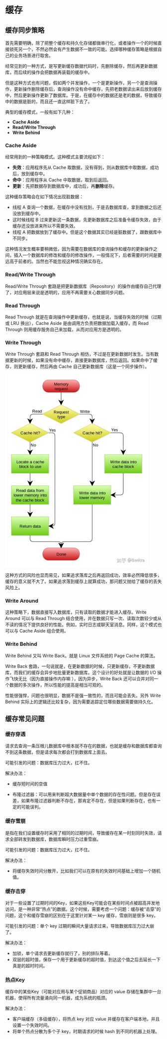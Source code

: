# 缓存

## 缓存同步策略

首先需要明确，除了把整个缓存和持久化存储都做串行化，或者操作一个的时候直接锁死另一个，不然必然会有产生数据不一致的可能。选择哪种缓存策略是根据自己的业务场景进行取舍。

经常见到的一种方式，是写更新缓存数据代码时，先删除缓存，然后再更新数据库，而后续的操作会把数据再装载的缓存中。

但是这种方式也有问题，假如两个并发操作，一个是更新操作，另一个是查询操作，更新操作删除缓存后，查询操作没有命中缓存，先把老数据读出来后放到缓存中，然后更新操作更新了数据库。于是，在缓存中的数据还是老的数据，导致缓存中的数据是脏的，而且还一直这样脏下去了。

典型的缓存模式，一般有如下几种：

- **Cache Aside**
- **Read/Write Through**
- **Write Behind**

### Cache Aside

经常用到的一种策略模式。这种模式主要流程如下：

- **失效**：应用程序先从 Cache 取数据，没有得到，则从数据库中取数据，成功后，放到缓存中。
- **命中**：应用程序从 Cache 中取数据，取到后返回。
- **更新**：先把数据存到数据库中，成功后，再**删除**缓存。

这种缓存策略会在如下情况出现脏数据：

- 线程 A 查询一个数据，在缓存中没有找到，于是去数据库查，拿到数据之后还没放到缓存中。
- 这时候线程 B 过来更新这一条数据，先更新数据库之后准备令缓存失效，由于缓存还没放进来所以不需要失效。
- 线程 A 把数据放到了缓存中。但是这个数据其实已经是脏数据了，跟数据库中不同步。

这种情况发生概率要稍微低，因为需要在数据库的查询操作和缓存的更新操作之间，插入一个数据库的修改和缓存的修改操作，一般情况下，后者需要的时间是要远高于前者的。当然也不能忽视这种情况确实存在。

### Read/Write Through

Read/Write Through 套路是把更新数据库（Repository）的操作由缓存自己代理了，对应用层来说是透明的，应用不再需要关心数据同步问题。

### Read Through

Read Through 就是在查询操作中更新缓存，也就是说，当缓存失效的时候（过期或 LRU 换出），Cache Aside 是由调用方负责把数据加载入缓存，而 Read Through 则用缓存服务自己来加载，从而对应用方是透明的。

### Write Through

Write Through 套路和 Read Through 相仿，不过是在更新数据时发生。当有数据更新的时候，如果没有命中缓存，直接更新数据库，然后返回。如果命中了缓存，则更新缓存，然后再由 Cache 自己更新数据库（这是一个同步操作）。

![img](CacheCommon.assets/v2-4e09f2b59a672829b43d35973b76f6ac_1440w.jpg)



这种方式的风险也显而易见，如果追求落库之后再返回成功，效率必然降低很多，缓存的意义就不大了。如果追求落到缓存上就算成功，那问题又抛给了缓存的丢失风险上。

### Write Around

这种策略下，数据直接写入数据库，只有读取的数据才能进入缓存。Write Around 可以与 Read Through 结合使用，并在数据只写一次、读取次数较少或从不读的情况下提供良好的性能。例如，实时日志或聊天室消息。同样，这个模式也可以与 Cache Aside 组合使用。

### Write Behind

Write Behind 又叫 Write Back。就是 Linux 文件系统的 Page Cache 的算法。

Write Back 套路，一句说就是，在更新数据的时候，只更新缓存，不更新数据库，而我们的缓存会异步地批量更新数据库。这个设计的好处就是让数据的 I/O 操作飞快无比（因为直接操作内存嘛 ），因为异步，Write Back 还可以合并对同一个数据的多次操作，所以性能的提高是相当可观的。

性能很强悍，问题也很明显，数据不是强一致性的，而且可能会丢失。另外 Write Behind 实际上的逻辑还比较复杂，因为需要追踪定位哪些数据需要做持久化。

## 缓存常见问题

### 缓存穿透

请求去查询一条压根儿数据库中根本就不存在的数据，也就是缓存和数据库都查询不到这条数据，但是请求每次都会打到数据库上面去。

可能引发的问题：数据库压力过大，扛不住。

解决办法：

- 缓存短时间的空值

- 布隆过滤器：可以用来判断超大数据量中单个数据的存在性问题。但是存在误差，如果布隆过滤器判断不存在，那肯定不存在，但是如果判断存在，也有一定的可能误判。

### 缓存雪崩

是指在我们设置缓存时采用了相同的过期时间，导致缓存在某一时刻同时失效，请求全部转发到数据库，数据库瞬时压力过重雪崩。

可能引发的问题：数据库压力过大，扛不住。

解决办法：

- 将缓存失效时间分散开，比如我们可以在原有的失效时间基础上增加一个随机值。

### 缓存击穿

对于一些设置了过期时间的Key，如果这些Key可能会在某些时间点被超高并发地访问，是一种非常“热点”的数据。这个时候，需要考虑一个问题：缓存被“击穿”的问题，这个和缓存雪崩的区别在于这里针对某一 key 缓存，雪崩则是很多 key。

可能引发的问题：单个 key 过期的瞬间大量请求过来，导致数据库压力过大崩了。

解决办法：

- 加锁，单个请求去更新缓存就行了，别的排队等着。
- 双层的超时值，保存一个用于更新缓存的超时值，到达这个值之后去延长一下真是的超时时间。

### 热点Key

缓存中的某些Key（可能对应用与某个促销商品）对应的 value 存储在集群中一台机器，使得所有流量涌向同一机器，成为系统的瓶颈。

解决办法：

- 客户端缓存（多级缓存），将热点 key 对应 value 并缓存在客户端本地，并且设置一个失效时间。
- 将单个热点分散为多个子 key，时期请求的时候 hash 到不同的机器上处理。





















